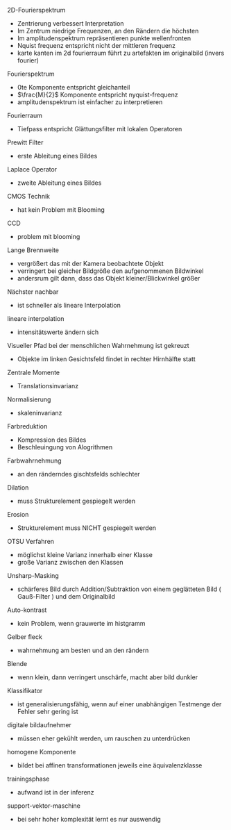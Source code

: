 

2D-Fourierspektrum
- Zentrierung verbessert Interpretation
- Im Zentrum niedrige Frequenzen, an den Rändern die höchsten
- Im amplitudenspektrum repräsentieren punkte wellenfronten
- Nquist frequenz entspricht nicht der mittleren frequenz
- karte kanten im 2d fourierraum führt zu artefakten im originalbild (invers fourier)

Fourierspektrum
- 0te Komponente entspricht gleichanteil
- $\frac{M}{2}$ Komponente entspricht nyquist-frequenz
- amplitudenspektrum ist einfacher zu interpretieren

Fourierraum
- Tiefpass entspricht Glättungsfilter mit lokalen Operatoren

Prewitt Filter
- erste Ableitung eines Bildes

Laplace Operator 
- zweite Ableitung eines Bildes

CMOS Technik
- hat kein Problem mit Blooming

CCD 
- problem mit blooming

Lange Brennweite 
- vergrößert das mit der Kamera beobachtete Objekt
- verringert bei gleicher Bildgröße den aufgenommenen Bildwinkel
- andersrum gilt dann, dass das Objekt kleiner/Blickwinkel größer

Nächster nachbar 
- ist schneller als lineare Interpolation

lineare interpolation
- intensitätswerte ändern sich

Visueller Pfad bei der menschlichen Wahrnehmung ist gekreuzt
- Objekte im linken Gesichtsfeld findet in rechter Hirnhälfte statt

Zentrale Momente 
- Translationsinvarianz

Normalisierung
- skaleninvarianz

Farbreduktion
- Kompression des Bildes
- Beschleuingung von Alogrithmen

Farbwahrnehmung
- an den ränderndes gischtsfelds schlechter

Dilation 
- muss Strukturelement gespiegelt werden

Erosion
- Strukturelement muss NICHT gespiegelt werden

OTSU Verfahren
- möglichst kleine Varianz innerhalb einer Klasse
- große Varianz zwischen den Klassen

Unsharp-Masking
- schärferes Bild durch Addition/Subtraktion von einem geglätteten Bild ( Gauß-Filter ) und dem Originalbild

Auto-kontrast
- kein Problem, wenn grauwerte im histgramm 

Gelber fleck
- wahrnehmung am besten und an den rändern

Blende
- wenn klein, dann verringert unschärfe, macht aber bild dunkler

Klassifikator
- ist generalisierungsfähig, wenn auf einer unabhängigen Testmenge der Fehler sehr gering ist

digitale bildaufnehmer
- müssen eher gekühlt werden, um rauschen zu unterdrücken

homogene Komponente
- bildet bei affinen transformationen jeweils eine äquivalenzklasse

trainingsphase
- aufwand ist in der inferenz

support-vektor-maschine
- bei sehr hoher komplexität lernt es nur auswendig

